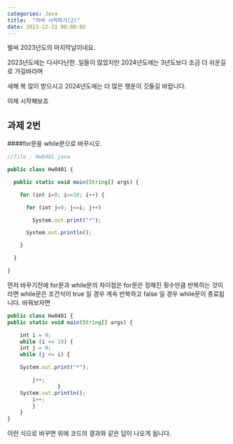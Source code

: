 ```yaml
---
categories: Java
title:  "자바 시작하기(2)"
date: 2023-12-31 00:00:02
---
```


벌써 2023년도의 마지막날이네요.

2023년도에는 다사다난한..일들이 많았지만
2024년도에는 3년도보다 조금 더 쉬운길로 가길바라며 

새해 복 많이 받으시고 2024년도에는 더 많은 행운이 깃들길 바랍니다.

이제 시작해보죠


## 과제 2번

####for문을 while문으로 바꾸시오.

```js
//file : Hw0401.java

public class Hw0401 {

  public static void main(String[] args) {

    for (int i=0; i<=10; i++) {

      for (int j=0; j<=i; j++)

        System.out.print("*");

      System.out.println();

    }

  }

}
```

먼저 바꾸기전에 for문과 while문의 차이점은 for문은 정해진 횟수만큼 반복하는 것이라면 while문은 조건식이 true 일 경우 계속 반복하고 false 일 경우 while문이 종료됩니다.
바꿔보자면
```js
public class Hw0401 {
public static void main(String[] args) {

    int i = 0;
    while (i <= 10) {
    int j = 0;
    while (j <= i) {

    System.out.print("*");

        j++;
                }
    System.out.println();
        i++;
        }
    }
}
```
이런 식으로 바꾸면 위에 코드의 결과와 같은 답이 나오게 됩니다.
